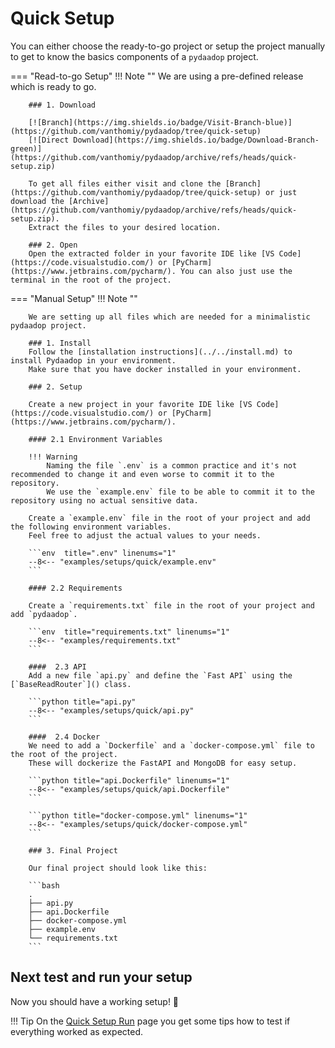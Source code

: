 # Quick Setup

You can either choose the ready-to-go project or setup the project manually to get to know the basics components of a `pydaadop` project.
    
=== "Read-to-go Setup"
    !!! Note ""
        We are using a pre-defined release which is ready to go.

        ### 1. Download

        [![Branch](https://img.shields.io/badge/Visit-Branch-blue)](https://github.com/vanthomiy/pydaadop/tree/quick-setup)
        [![Direct Download](https://img.shields.io/badge/Download-Branch-green)](https://github.com/vanthomiy/pydaadop/archive/refs/heads/quick-setup.zip)

        To get all files either visit and clone the [Branch](https://github.com/vanthomiy/pydaadop/tree/quick-setup) or just download the [Archive](https://github.com/vanthomiy/pydaadop/archive/refs/heads/quick-setup.zip).
        Extract the files to your desired location.

        ### 2. Open
        Open the extracted folder in your favorite IDE like [VS Code](https://code.visualstudio.com/) or [PyCharm](https://www.jetbrains.com/pycharm/). You can also just use the terminal in the root of the project.

=== "Manual Setup"
    !!! Note ""

        We are setting up all files which are needed for a minimalistic pydaadop project.

        ### 1. Install
        Follow the [installation instructions](../../install.md) to install Pydaadop in your environment.
        Make sure that you have docker installed in your environment.

        ### 2. Setup

        Create a new project in your favorite IDE like [VS Code](https://code.visualstudio.com/) or [PyCharm](https://www.jetbrains.com/pycharm/).

        #### 2.1 Environment Variables

        !!! Warning
            Naming the file `.env` is a common practice and it's not recommended to change it and even worse to commit it to the repository.
            We use the `example.env` file to be able to commit it to the repository using no actual sensitive data.

        Create a `example.env` file in the root of your project and add the following environment variables.
        Feel free to adjust the actual values to your needs.

        ```env  title=".env" linenums="1"
        --8<-- "examples/setups/quick/example.env"
        ```

        #### 2.2 Requirements

        Create a `requirements.txt` file in the root of your project and add `pydaadop`.

        ```env  title="requirements.txt" linenums="1"
        --8<-- "examples/requirements.txt"
        ```

        ####  2.3 API
        Add a new file `api.py` and define the `Fast API` using the [`BaseReadRouter`]() class.

        ```python title="api.py"
        --8<-- "examples/setups/quick/api.py"
        ```

        ####  2.4 Docker
        We need to add a `Dockerfile` and a `docker-compose.yml` file to the root of the project.
        These will dockerize the FastAPI and MongoDB for easy setup.

        ```python title="api.Dockerfile" linenums="1"
        --8<-- "examples/setups/quick/api.Dockerfile"
        ```

        ```python title="docker-compose.yml" linenums="1"
        --8<-- "examples/setups/quick/docker-compose.yml"
        ```

        ### 3. Final Project

        Our final project should look like this:

        ```bash
        .
        ├── api.py
        ├── api.Dockerfile
        ├── docker-compose.yml
        ├── example.env
        └── requirements.txt
        ```

## Next test and run your setup

Now you should have a working setup! 🚀

!!! Tip
    On the [Quick Setup Run](./quick_run.md) page you get some tips how to test if everything worked as expected.
